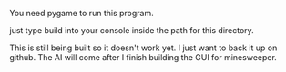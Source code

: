 You need pygame to run this program.


just type build into your console inside the path for this directory.

This is still being built so it doesn't work yet.
I just want to back it up on github.
The AI will come after I finish building the GUI for minesweeper.